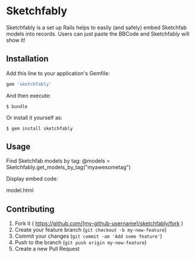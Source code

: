 # Sketchfably

Sketchfably is a set up Rails helps to easily (and safely) embed Sketchfab models into records. Users can just paste the BBCode and Sketchfably will show it!

## Installation

Add this line to your application's Gemfile:

```ruby
gem 'sketchfably'
```

And then execute:

    $ bundle

Or install it yourself as:

    $ gem install sketchfably

## Usage

Find Sketchfab models by tag:
@models = Sketchfably.get_models_by_tag("myawesometag")

Display embed code:

model.html

## Contributing

1. Fork it ( https://github.com/[my-github-username]/sketchfably/fork )
2. Create your feature branch (`git checkout -b my-new-feature`)
3. Commit your changes (`git commit -am 'Add some feature'`)
4. Push to the branch (`git push origin my-new-feature`)
5. Create a new Pull Request
